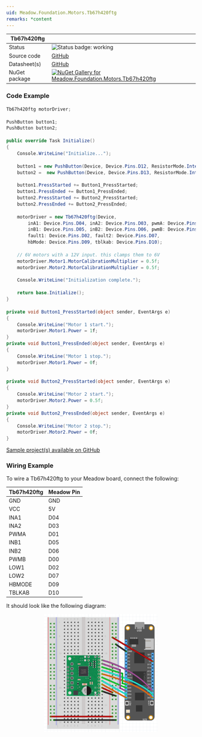 ```yaml
---
uid: Meadow.Foundation.Motors.Tb67h420ftg
remarks: *content
---
```


| Tb67h420ftg | |
|--------|--------|
| Status | <img src="https://img.shields.io/badge/Working-brightgreen" style="width: auto; height: -webkit-fill-available;" alt="Status badge: working" /> |
| Source code | [GitHub](https://github.com/WildernessLabs/Meadow.Foundation/tree/main/Source/Meadow.Foundation.Peripherals/Motors.Tb67h420ftg/Driver) |
| Datasheet(s) | [GitHub](https://github.com/WildernessLabs/Meadow.Foundation/tree/main/Source/Meadow.Foundation.Peripherals/Motors.Tb67h420ftg/Datasheet) |
| NuGet package | <a href="https://www.nuget.org/packages/Meadow.Foundation.Motors.Tb67h420ftg/" target="_blank"><img src="https://img.shields.io/nuget/v/Meadow.Foundation.Motors.Tb67h420ftg.svg?label=Meadow.Foundation.Motors.Tb67h420ftg" alt="NuGet Gallery for Meadow.Foundation.Motors.Tb67h420ftg" /></a> |

### Code Example

```csharp
Tb67h420ftg motorDriver;

PushButton button1;
PushButton button2;

public override Task Initialize()
{
    Console.WriteLine("Initialize...");

    button1 = new PushButton(Device, Device.Pins.D12, ResistorMode.InternalPullDown);
    button2 =  new PushButton(Device, Device.Pins.D13, ResistorMode.InternalPullDown);

    button1.PressStarted += Button1_PressStarted;
    button1.PressEnded += Button1_PressEnded;
    button2.PressStarted += Button2_PressStarted;
    button2.PressEnded += Button2_PressEnded;

    motorDriver = new Tb67h420ftg(Device,
        inA1: Device.Pins.D04, inA2: Device.Pins.D03, pwmA: Device.Pins.D01,
        inB1: Device.Pins.D05, inB2: Device.Pins.D06, pwmB: Device.Pins.D00,
        fault1: Device.Pins.D02, fault2: Device.Pins.D07,
        hbMode: Device.Pins.D09, tblkab: Device.Pins.D10);

    // 6V motors with a 12V input. this clamps them to 6V
    motorDriver.Motor1.MotorCalibrationMultiplier = 0.5f;
    motorDriver.Motor2.MotorCalibrationMultiplier = 0.5f;

    Console.WriteLine("Initialization complete.");

    return base.Initialize();
}

private void Button1_PressStarted(object sender, EventArgs e)
{
    Console.WriteLine("Motor 1 start.");
    motorDriver.Motor1.Power = 1f;
}
private void Button1_PressEnded(object sender, EventArgs e)
{
    Console.WriteLine("Motor 1 stop.");
    motorDriver.Motor1.Power = 0f;
}

private void Button2_PressStarted(object sender, EventArgs e)
{
    Console.WriteLine("Motor 2 start.");
    motorDriver.Motor2.Power = 0.5f;
}
private void Button2_PressEnded(object sender, EventArgs e)
{
    Console.WriteLine("Motor 2 stop.");
    motorDriver.Motor2.Power = 0f;
}

```

[Sample project(s) available on GitHub](https://github.com/WildernessLabs/Meadow.Foundation/tree/main/Source/Meadow.Foundation.Peripherals/Motors.Tb67h420ftg/Samples/Tb67h420ftg_Sample)

### Wiring Example

To wire a Tb67h420ftg to your Meadow board, connect the following:

| Tb67h420ftg | Meadow Pin |
|-------------|------------|
| GND         | GND        |
| VCC         | 5V         |
| INA1        | D04        |
| INA2        | D03        |
| PWMA        | D01        |
| INB1        | D05        |
| INB2        | D06        |
| PWMB        | D00        |
| LOW1        | D02        |
| LOW2        | D07        |
| HBMODE      | D09        |
| TBLKAB      | D10        |

It should look like the following diagram:

<img src="../../API_Assets/Meadow.Foundation.Motors.Tb67h420ftg/Tb67h420ftg_Fritzing.png" 
    style="width: 60%; display: block; margin-left: auto; margin-right: auto;" />

